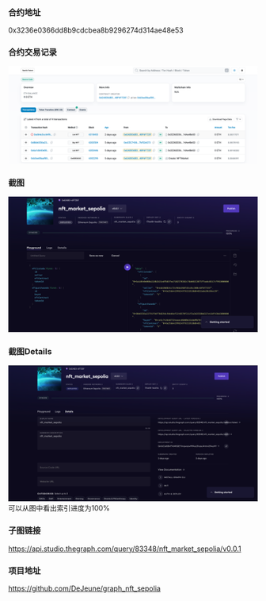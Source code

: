 ### 合约地址
0x3236e0366dd8b9cdcbea8b9296274d314ae48e53
### 合约交易记录
![alt text](image-2.png)
### 截图
![alt text](image.png)
### 截图Details
![alt text](image-1.png)
可以从图中看出索引进度为100%
### 子图链接
https://api.studio.thegraph.com/query/83348/nft_market_sepolia/v0.0.1
### 项目地址
https://github.com/DeJeune/graph_nft_sepolia
